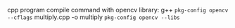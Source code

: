 cpp program compile command with opencv library:
    g++ `pkg-config opencv --cflags` multiply.cpp  -o multiply `pkg-config opencv --libs`
